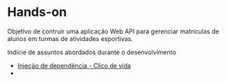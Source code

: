 # Hands-on

Objetivo de contruir uma aplicação Web API para gerenciar matrículas de alunos em turmas de atividades esportivas.

Indicie de assuntos abordados durante o desenvolvimento

- [Injeção de dependência - Clico de vida](di-life-time.md)
- 